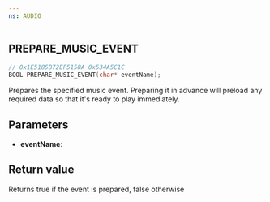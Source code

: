 ```yaml
---
ns: AUDIO
---
```

## PREPARE_MUSIC_EVENT

```c
// 0x1E5185B72EF5158A 0x534A5C1C
BOOL PREPARE_MUSIC_EVENT(char* eventName);
```

Prepares the specified music event. Preparing it in advance will preload any required data so that it's ready to play immediately.

## Parameters
* **eventName**:

## Return value
Returns true if the event is prepared, false otherwise
